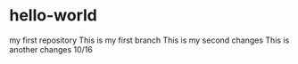 # hello-world
my first repository
This is my first branch
This is my second changes
This is another changes 10/16
